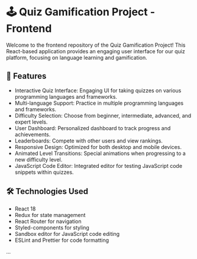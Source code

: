 # 🕹️ Quiz Gamification Project - Frontend

Welcome to the frontend repository of the Quiz Gamification Project! This React-based application provides an engaging user interface for our quiz platform, focusing on language learning and gamification.

## 🚀 Features

- Interactive Quiz Interface: Engaging UI for taking quizzes on various programming languages and frameworks.
- Multi-language Support: Practice in multiple programming languages and frameworks.
- Difficulty Selection: Choose from beginner, intermediate, advanced, and expert levels.
- User Dashboard: Personalized dashboard to track progress and achievements.
- Leaderboards: Compete with other users and view rankings.
- Responsive Design: Optimized for both desktop and mobile devices.
- Animated Level Transitions: Special animations when progressing to a new difficulty level.
- JavaScript Code Editor: Integrated editor for testing JavaScript code snippets within quizzes.

## 🛠️ Technologies Used

- React 18
- Redux for state management
- React Router for navigation
- Styled-components for styling
- Sandbox editor for JavaScript code editing
- ESLint and Prettier for code formatting

...
